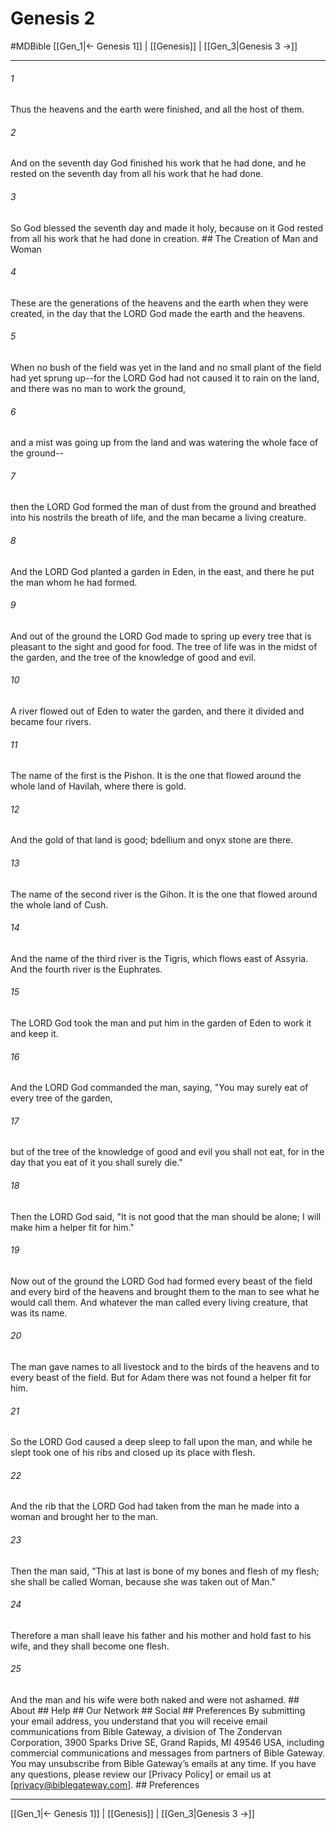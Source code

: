 # Genesis 2
#MDBible
[[Gen_1|← Genesis 1]] | [[Genesis]] | [[Gen_3|Genesis 3 →]]

***






###### 1 


Thus the heavens and the earth were finished, and all the host of them. 





###### 2 


And on the seventh day God finished his work that he had done, and he rested on the seventh day from all his work that he had done. 





###### 3 


So God blessed the seventh day and made it holy, because on it God rested from all his work that he had done in creation. ## The Creation of Man and Woman 





###### 4 


These are the generations of the heavens and the earth when they were created, in the day that the LORD God made the earth and the heavens. 





###### 5 


When no bush of the field was yet in the land and no small plant of the field had yet sprung up--for the LORD God had not caused it to rain on the land, and there was no man to work the ground, 





###### 6 


and a mist was going up from the land and was watering the whole face of the ground-- 





###### 7 


then the LORD God formed the man of dust from the ground and breathed into his nostrils the breath of life, and the man became a living creature. 





###### 8 


And the LORD God planted a garden in Eden, in the east, and there he put the man whom he had formed. 





###### 9 


And out of the ground the LORD God made to spring up every tree that is pleasant to the sight and good for food. The tree of life was in the midst of the garden, and the tree of the knowledge of good and evil. 





###### 10 


A river flowed out of Eden to water the garden, and there it divided and became four rivers. 





###### 11 


The name of the first is the Pishon. It is the one that flowed around the whole land of Havilah, where there is gold. 





###### 12 


And the gold of that land is good; bdellium and onyx stone are there. 





###### 13 


The name of the second river is the Gihon. It is the one that flowed around the whole land of Cush. 





###### 14 


And the name of the third river is the Tigris, which flows east of Assyria. And the fourth river is the Euphrates. 





###### 15 


The LORD God took the man and put him in the garden of Eden to work it and keep it. 





###### 16 


And the LORD God commanded the man, saying, "You may surely eat of every tree of the garden, 





###### 17 


but of the tree of the knowledge of good and evil you shall not eat, for in the day that you eat of it you shall surely die." 





###### 18 


Then the LORD God said, "It is not good that the man should be alone; I will make him a helper fit for him." 





###### 19 


Now out of the ground the LORD God had formed every beast of the field and every bird of the heavens and brought them to the man to see what he would call them. And whatever the man called every living creature, that was its name. 





###### 20 


The man gave names to all livestock and to the birds of the heavens and to every beast of the field. But for Adam there was not found a helper fit for him. 





###### 21 


So the LORD God caused a deep sleep to fall upon the man, and while he slept took one of his ribs and closed up its place with flesh. 





###### 22 


And the rib that the LORD God had taken from the man he made into a woman and brought her to the man. 





###### 23 


Then the man said, "This at last is bone of my bones and flesh of my flesh; she shall be called Woman, because she was taken out of Man." 





###### 24 


Therefore a man shall leave his father and his mother and hold fast to his wife, and they shall become one flesh. 





###### 25 


And the man and his wife were both naked and were not ashamed. ## About ## Help ## Our Network ## Social ## Preferences By submitting your email address, you understand that you will receive email communications from Bible Gateway, a division of The Zondervan Corporation, 3900 Sparks Drive SE, Grand Rapids, MI 49546 USA, including commercial communications and messages from partners of Bible Gateway. You may unsubscribe from Bible Gateway&rsquo;s emails at any time. If you have any questions, please review our [Privacy Policy] or email us at [privacy@biblegateway.com]. ## Preferences

***

[[Gen_1|← Genesis 1]] | [[Genesis]] | [[Gen_3|Genesis 3 →]]
